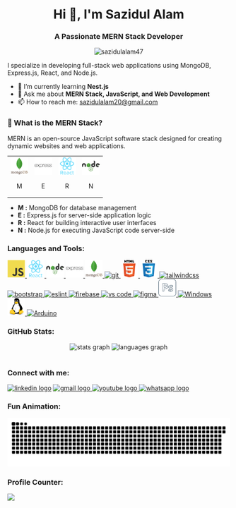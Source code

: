 <h1 align="center">Hi 👋, I'm Sazidul Alam</h1>
<h3 align="center">A Passionate MERN Stack Developer</h3>

<p align="center"> <img
    src="https://komarev.com/ghpvc/?username=sazidulalam47&label=Profile%20views&color=0e75b6&style=flat"
    alt="sazidulalam47" /> </p>

<p>I specialize in developing full-stack web applications using MongoDB, Express.js, React, and Node.js.</p>

<ul>
  <li>🌱 I’m currently learning <b>Nest.js</b></li>
  <li>💬 Ask me about <b>MERN Stack, JavaScript, and Web Development</b></li>
  <li>📫 How to reach me: <a href="mailto:sazidulalam20@gmail.com">sazidulalam20@gmail.com</a></li>
</ul>

<h3 align="left">🚀 What is the MERN Stack?</h3>
<p>MERN is an open-source JavaScript software stack designed for creating dynamic websites and web applications.</p>

<table border="0">
  <tr>
    <td align="center">
      <a href="https://www.mongodb.com/" target="_blank" rel="noreferrer">
        <img src="https://raw.githubusercontent.com/devicons/devicon/master/icons/mongodb/mongodb-original-wordmark.svg"
          alt="mongodb" width="40" height="40" />
      </a>
      <p>M</p>
    </td>
    <td align="center">
      <a href="https://expressjs.com" target="_blank" rel="noreferrer">
        <img src="https://raw.githubusercontent.com/devicons/devicon/master/icons/express/express-original-wordmark.svg"
          alt="express" width="40" height="40" />
      </a>
      <p>E</p>
    </td>
    <td align="center">
      <a href="https://reactjs.org/" target="_blank" rel="noreferrer">
        <img src="https://raw.githubusercontent.com/devicons/devicon/master/icons/react/react-original-wordmark.svg"
          alt="react" width="40" height="40" />
      </a>
      <p>R</p>
    </td>
    <td align="center">
      <a href="https://nodejs.org" target="_blank" rel="noreferrer">
        <img src="https://raw.githubusercontent.com/devicons/devicon/master/icons/nodejs/nodejs-original-wordmark.svg"
          alt="nodejs" width="40" height="40" />
      </a>
      <p>N</p>
    </td>
  </tr>
</table>

<ul>
  <li><b>M :</b> MongoDB for database management</li>
  <li><b>E :</b> Express.js for server-side application logic</li>
  <li><b>R :</b> React for building interactive user interfaces</li>
  <li><b>N :</b> Node.js for executing JavaScript code server-side</li>
</ul>

<h3 align="left">Languages and Tools:</h3>
<p align="left">
  <a href="https://developer.mozilla.org/en-US/docs/Web/JavaScript" target="_blank" rel="noreferrer">
    <img src="https://raw.githubusercontent.com/devicons/devicon/master/icons/javascript/javascript-original.svg"
      alt="javascript" width="40" height="40" />
  </a>
  <a href="https://reactjs.org/" target="_blank" rel="noreferrer">
    <img src="https://raw.githubusercontent.com/devicons/devicon/master/icons/react/react-original-wordmark.svg"
      alt="react" width="40" height="40" />
  </a>
  <a href="https://nodejs.org" target="_blank" rel="noreferrer">
    <img src="https://raw.githubusercontent.com/devicons/devicon/master/icons/nodejs/nodejs-original-wordmark.svg"
      alt="nodejs" width="40" height="40" />
  </a>
  <a href="https://expressjs.com" target="_blank" rel="noreferrer">
    <img src="https://raw.githubusercontent.com/devicons/devicon/master/icons/express/express-original-wordmark.svg"
      alt="express" width="40" height="40" />
  </a>
  <a href="https://www.mongodb.com/" target="_blank" rel="noreferrer">
    <img src="https://raw.githubusercontent.com/devicons/devicon/master/icons/mongodb/mongodb-original-wordmark.svg"
      alt="mongodb" width="40" height="40" />
  </a>
  <a href="https://git-scm.com/" target="_blank" rel="noreferrer">
    <img src="https://www.vectorlogo.zone/logos/git-scm/git-scm-icon.svg" alt="git" width="40" height="40" />
  </a>
  <a href="https://developer.mozilla.org/en-US/docs/Web/HTML" target="_blank" rel="noreferrer">
    <img src="https://raw.githubusercontent.com/devicons/devicon/master/icons/html5/html5-original-wordmark.svg"
      alt="html5" width="40" height="40" />
  </a>
  <a href="https://www.w3schools.com/css/" target="_blank" rel="noreferrer">
    <img src="https://raw.githubusercontent.com/devicons/devicon/master/icons/css3/css3-original-wordmark.svg"
      alt="css3" width="40" height="40" />
  </a>
  <a href="https://tailwindcss.com/" target="_blank" rel="noreferrer">
    <img src="https://www.vectorlogo.zone/logos/tailwindcss/tailwindcss-icon.svg" alt="tailwindcss" width="40"
      height="40" />
  </a>
  <a href="https://getbootstrap.com/" target="_blank" rel="noreferrer">
    <img src="https://cdn.jsdelivr.net/gh/devicons/devicon/icons/bootstrap/bootstrap-original.svg" alt="bootstrap"
      width="40" height="40" />
  </a>
  <a href="https://eslint.org/" target="_blank" rel="noreferrer">
    <img src="https://cdn.jsdelivr.net/gh/devicons/devicon/icons/eslint/eslint-original.svg" alt="eslint" width="40"
      height="40" />
  </a>
  <a href="https://firebase.google.com/" target="_blank" rel="noreferrer">
    <img src="https://www.vectorlogo.zone/logos/firebase/firebase-icon.svg" alt="firebase" width="40" height="40" />
  </a>
  <a href="https://code.visualstudio.com/" target="_blank" rel="noreferrer">
    <img src="https://cdn.jsdelivr.net/gh/devicons/devicon/icons/vscode/vscode-original.svg" alt="vs code" width="40"
      height="40" />
  </a>
  <a href="https://www.figma.com/" target="_blank" rel="noreferrer">
    <img src="https://www.vectorlogo.zone/logos/figma/figma-icon.svg" alt="figma" width="40" height="40" />
  </a>
  <a href="https://www.photoshop.com/en" target="_blank" rel="noreferrer">
    <img src="https://raw.githubusercontent.com/devicons/devicon/master/icons/photoshop/photoshop-line.svg"
      alt="PhotoShop" width="40" height="40" />
  </a>
  <a href="https://www.microsoft.com/en-us/windows/" target="_blank" rel="noreferrer">
    <img src="https://cdn.jsdelivr.net/gh/devicons/devicon/icons/windows8/windows8-original.svg" alt="Windows"
      width="40" height="40" />
  </a>
  <a href="https://www.linux.org/" target="_blank" rel="noreferrer">
    <img src="https://raw.githubusercontent.com/devicons/devicon/master/icons/linux/linux-original.svg" alt="Linux"
      width="40" height="40" />
  </a>
  <a href="https://www.arduino.cc/" target="_blank" rel="noreferrer">
    <img src="https://cdn.jsdelivr.net/gh/devicons/devicon/icons/arduino/arduino-original.svg" alt="Arduino" width="40"
      height="40" />
  </a>
</p>

<h3 align="left">GitHub Stats:</h3>
<div align="center">
  <img
    src="https://github-readme-stats.vercel.app/api/top-langs?username=sazidulalam47&show_icons=true&locale=en&layout=compact"
    height="180" alt="stats graph" />
  <img src="https://github-readme-stats.vercel.app/api?username=sazidulalam47&show_icons=true&locale=en" height="180"
    alt="languages graph" />
</div>

<br clear="both">

<h3 align="left">Connect with me:</h3>
<div align="left">
  <a href="https://www.linkedin.com/in/SazidulAlam47"><img
      src="https://img.shields.io/static/v1?message=LinkedIn&logo=linkedin&label=&color=0077B5&logoColor=white&labelColor=&style=for-the-badge"
      height="40" alt="linkedin logo" /></a>
  <a href="mailto:sazidulalam20@gmail.com">
    <img
      src="https://img.shields.io/static/v1?message=Gmail&logo=gmail&label=&color=D14836&logoColor=white&labelColor=&style=for-the-badge"
      height="40" alt="gmail logo" />
  </a>
  <a href="https://www.youtube.com/@SazidulAnik47">
    <img
      src="https://img.shields.io/static/v1?message=Youtube&logo=youtube&label=&color=FF0000&logoColor=white&labelColor=&style=for-the-badge"
      height="40" alt="youtube logo" />
  </a>
  <a href="https://wa.me/+8801971686663">
    <img
      src="https://img.shields.io/static/v1?message=Whatsapp&logo=whatsapp&label=&color=25D366&logoColor=white&labelColor=&style=for-the-badge"
      height="40" alt="whatsapp logo" />
  </a>
</div>


<h3 align="left">Fun Animation:</h3>
<img src="https://raw.githubusercontent.com/SazidulAlam47/SazidulAlam47/output/snake.svg" alt="Snake animation" />

<h3 align="left">Profile Counter:</h3>
<div align="left">
  <img src="https://profile-counter.glitch.me/SazidulAlam47/count.svg?" />
</div>
